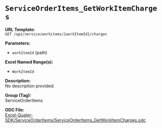 # `ServiceOrderItems_GetWorkItemCharges`

**URL Template:**  
`GET /api/service/workitems/{workItemId}/charges`

**Parameters:**  
- `workItemId` (path)

**Excel Named Range(s):**  
- `WorkItemId`

**Description:**  
No description provided.

**Group (Tag):**  
ServiceOrderItems

**ODC File:**  
[Excel-Qualer-SDK/ServiceOrderItems/ServiceOrderItems_GetWorkItemCharges.odc](https://github.com/Johnson-Gage-Inspection-Inc/qualer-sdk-odc/blob/main/Excel-Qualer-SDK/ServiceOrderItems/ServiceOrderItems_GetWorkItemCharges.odc)

